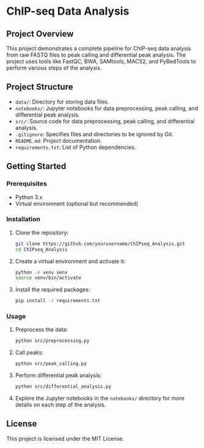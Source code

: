 # ChIP-seq Data Analysis

## Project Overview

This project demonstrates a complete pipeline for ChIP-seq data analysis from raw FASTQ files to peak calling and differential peak analysis. The project uses tools like FastQC, BWA, SAMtools, MACS2, and PyBedTools to perform various steps of the analysis.

## Project Structure

- `data/`: Directory for storing data files.
- `notebooks/`: Jupyter notebooks for data preprocessing, peak calling, and differential peak analysis.
- `src/`: Source code for data preprocessing, peak calling, and differential analysis.
- `.gitignore`: Specifies files and directories to be ignored by Git.
- `README.md`: Project documentation.
- `requirements.txt`: List of Python dependencies.

## Getting Started

### Prerequisites

- Python 3.x
- Virtual environment (optional but recommended)

### Installation

1. Clone the repository:
    ```bash
    git clone https://github.com/yourusername/ChIPseq_Analysis.git
    cd ChIPseq_Analysis
    ```

2. Create a virtual environment and activate it:
    ```bash
    python -m venv venv
    source venv/bin/activate
    ```

3. Install the required packages:
    ```bash
    pip install -r requirements.txt
    ```

### Usage

1. Preprocess the data:
    ```bash
    python src/preprocessing.py
    ```

2. Call peaks:
    ```bash
    python src/peak_calling.py
    ```

3. Perform differential peak analysis:
    ```bash
    python src/differential_analysis.py
    ```

4. Explore the Jupyter notebooks in the `notebooks/` directory for more details on each step of the analysis.

## License

This project is licensed under the MIT License.
